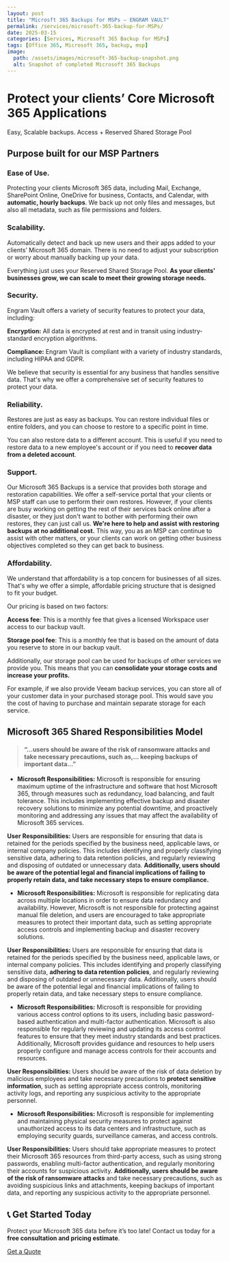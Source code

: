 ```yaml
---
layout: post
title: "Microsft 365 Backups for MSPs — ENGRAM VAULT"
permalink: /services/microsoft-365-backup-for-MSPs/
date: 2025-03-15
categories: [Services, Microsoft 365 Backup for MSPs]
tags: [Office 365, Microsoft 365, backup, msp]
image:
  path: /assets/images/microsoft-365-backup-snapshot.png
  alt: Snapshot of completed Microsoft 365 Backups
---
```

# Protect your clients’ Core Microsoft 365 Applications
Easy, Scalable backups. Access + Reserved Shared Storage Pool

## Purpose built for our MSP Partners

### Ease of Use.

Protecting your clients Microsoft 365 data, including Mail, Exchange, SharePoint Online, OneDrive for business, Contacts, and Calendar, with **automatic, hourly backups**. We back up not only files and messages, but also all metadata, such as file permissions and folders.

### Scalability.

Automatically detect and back up new users and their apps added to your clients’ Microsoft 365 domain. There is no need to adjust your subscription or worry about manually backing up your data.

Everything just uses your Reserved Shared Storage Pool. **As your clients' businesses grow, we can scale to meet their growing storage needs.**

### Security.

Engram Vault offers a variety of security features to protect your data, including:

**Encryption:** All data is encrypted at rest and in transit using industry-standard encryption algorithms.

**Compliance:** Engram Vault is compliant with a variety of industry standards, including HIPAA and GDPR.

We believe that security is essential for any business that handles sensitive data. That's why we offer a comprehensive set of security features to protect your data.

### Reliability.

Restores are just as easy as backups. You can restore individual files or entire folders, and you can choose to restore to a specific point in time.

You can also restore data to a different account. This is useful if you need to restore data to a new employee's account or if you need to **recover data from a deleted account**.

### Support.

Our Microsoft 365 Backups is a service that provides both storage and restoration capabilities. We offer a self-service portal that your clients or MSP staff can use to perform their own restores. However, if your clients are busy working on getting the rest of their services back online after a disaster, or they just don't want to bother with performing their own restores, they can just call us. **We're here to help and assist with restoring backups at no additional cost.** This way, you as an MSP can continue to assist with other matters, or your clients can work on getting other business objectives completed so they can get back to business.

### Affordability.

We understand that affordability is a top concern for businesses of all sizes. That's why we offer a simple, affordable pricing structure that is designed to fit your budget.

Our pricing is based on two factors:

**Access fee**: This is a monthly fee that gives a licensed Workspace user access to our backup vault.

**Storage pool fee**: This is a monthly fee that is based on the amount of data you reserve to store in our backup vault.

Additionally, our storage pool can be used for backups of other services we provide you. This means that you can **consolidate your storage costs and increase your profits.**

For example, if we also provide Veeam backup services, you can store all of your customer data in your purchased storage pool. This would save you the cost of having to purchase and maintain separate storage for each service.

## Microsoft 365 Shared Responsibilities Model

> #### “…users should be aware of the risk of ransomware attacks and take necessary precautions, such as,… keeping backups of important data…”

- **Microsoft Responsibilities:** Microsoft is responsible for ensuring maximum uptime of the infrastructure and software that host Microsoft 365, through measures such as redundancy, load balancing, and fault tolerance. This includes implementing effective backup and disaster recovery solutions to minimize any potential downtime, and proactively monitoring and addressing any issues that may affect the availability of Microsoft 365 services.

**User Responsibilities:** Users are responsible for ensuring that data is retained for the periods specified by the business need, applicable laws, or internal company policies. This includes identifying and properly classifying sensitive data, adhering to data retention policies, and regularly reviewing and disposing of outdated or unnecessary data. **Additionally, users should be aware of the potential legal and financial implications of failing to properly retain data, and take necessary steps to ensure compliance.**
- **Microsoft Responsibilities:** Microsoft is responsible for replicating data across multiple locations in order to ensure data redundancy and availability. However, Microsoft is not responsible for protecting against manual file deletion, and users are encouraged to take appropriate measures to protect their important data, such as setting appropriate access controls and implementing backup and disaster recovery solutions.  

**User Responsibilities:** Users are responsible for ensuring that data is retained for the periods specified by the business need, applicable laws, or internal company policies. This includes identifying and properly classifying sensitive data, **adhering to data retention policies**, and regularly reviewing and disposing of outdated or unnecessary data. Additionally, users should be aware of the potential legal and financial implications of failing to properly retain data, and take necessary steps to ensure compliance.
- **Microsoft Responsibilities:** Microsoft is responsible for providing various access control options to its users, including basic password-based authentication and multi-factor authentication. Microsoft is also responsible for regularly reviewing and updating its access control features to ensure that they meet industry standards and best practices. Additionally, Microsoft provides guidance and resources to help users properly configure and manage access controls for their accounts and resources.

**User Responsibilities:** Users should be aware of the risk of data deletion by malicious employees and take necessary precautions to **protect sensitive information**, such as setting appropriate access controls, monitoring activity logs, and reporting any suspicious activity to the appropriate personnel.
- **Microsoft Responsibilities:** Microsoft is responsible for implementing and maintaining physical security measures to protect against unauthorized access to its data centers and infrastructure, such as employing security guards, surveillance cameras, and access controls.

**User Responsibilities:** Users should take appropriate measures to protect their Microsoft 365 resources from third-party access, such as using strong passwords, enabling multi-factor authentication, and regularly monitoring their accounts for suspicious activity. **Additionally, users should be aware of the risk of ransomware attacks** and take necessary precautions, such as avoiding suspicious links and attachments, keeping backups of important data, and reporting any suspicious activity to the appropriate personnel.

## 📞 Get Started Today  
Protect your Microsoft 365 data before it’s too late! Contact us today for a **free consultation and pricing estimate**.  

[Get a Quote](https://engramvault.com/contact/)
